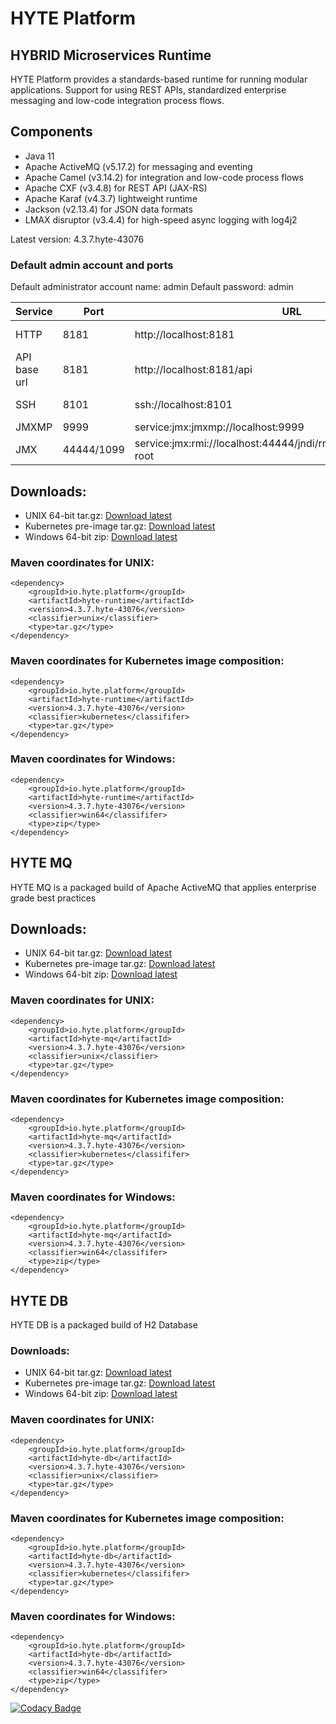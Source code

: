 # HYTE Platform #

## HYBRID Microservices Runtime ##

HYTE Platform provides a standards-based runtime for running modular applications. Support for using REST APIs, standardized enterprise messaging and low-code integration process flows.

## Components ##

 * Java 11
 * Apache ActiveMQ (v5.17.2) for messaging and eventing
 * Apache Camel (v3.14.2) for integration and low-code process flows
 * Apache CXF (v3.4.8) for REST API (JAX-RS) 
 * Apache Karaf (v4.3.7) lightweight runtime
 * Jackson (v2.13.4) for JSON data formats
 * LMAX disruptor (v3.4.4) for high-speed async logging with log4j2

Latest version: 4.3.7.hyte-43076

### Default admin account and ports ###

Default administrator account name: admin
Default password: admin

| **Service** | **Port** | **URL** | **Example usage** |
|---------|------|-----|---------|
| HTTP    | 8181 | http://localhost:8181 | wget http://localhost:8181 |
| API base url | 8181 | http://localhost:8181/api | wget http://localhost:8181/api |
| SSH     | 8101 | ssh://localhost:8101 | ssh -p 8101 admin@localhost |
| JMXMP   | 9999 | service:jmx:jmxmp://localhost:9999 | |
| JMX     | 44444/1099 | service:jmx:rmi://localhost:44444/jndi/rmi://localhost:1099/karaf-root | |

## Downloads:
 * UNIX 64-bit tar.gz: [Download latest](https://repo1.maven.org/maven2/io/hyte/platform/hyte-runtime/4.3.7.hyte-43076/hyte-runtime-4.3.7.hyte-43076-unix.tar.gz)
 * Kubernetes pre-image tar.gz: [Download latest](https://repo1.maven.org/maven2/io/hyte/platform/hyte-runtime/4.3.7.hyte-43076/hyte-runtime-4.3.7.hyte-43076-kubernetes.tar.gz)
 * Windows 64-bit zip: [Download latest](https://repo1.maven.org/maven2/io/hyte/platform/hyte-runtime/4.3.7.hyte-43076/hyte-runtime-4.3.7.hyte-43076-win64.zip)

### Maven coordinates for UNIX: ###
```
<dependency>
    <groupId>io.hyte.platform</groupId>
    <artifactId>hyte-runtime</artifactId>
    <version>4.3.7.hyte-43076</version>
    <classifier>unix</classifier>
    <type>tar.gz</type>
</dependency>
```

### Maven coordinates for Kubernetes image composition: ###
```
<dependency>
    <groupId>io.hyte.platform</groupId>
    <artifactId>hyte-runtime</artifactId>
    <version>4.3.7.hyte-43076</version>
    <classifier>kubernetes</classififer>
    <type>tar.gz</type>
</dependency>
```

### Maven coordinates for Windows: ###
```
<dependency>
    <groupId>io.hyte.platform</groupId>
    <artifactId>hyte-runtime</artifactId>
    <version>4.3.7.hyte-43076</version>
    <classifier>win64</classififer>
    <type>zip</type>
</dependency>
```

## HYTE MQ ##

HYTE MQ is a packaged build of Apache ActiveMQ that applies enterprise grade best practices

## Downloads:
 * UNIX 64-bit tar.gz: [Download latest](https://repo1.maven.org/maven2/io/hyte/platform/hyte-mq/4.3.7.hyte-43076/hyte-mq-4.3.7.hyte-43076-unix.tar.gz)
 * Kubernetes pre-image tar.gz: [Download latest](https://repo1.maven.org/maven2/io/hyte/platform/hyte-mq/4.3.7.hyte-43076/hyte-mq-4.3.7.hyte-43076-kubernetes.tar.gz)
 * Windows 64-bit zip: [Download latest](https://repo1.maven.org/maven2/io/hyte/platform/hyte-mq/4.3.7.hyte-43076/hyte-mq-4.3.7.hyte-43076-win64.zip)

### Maven coordinates for UNIX: ###
```
<dependency>
    <groupId>io.hyte.platform</groupId>
    <artifactId>hyte-mq</artifactId>
    <version>4.3.7.hyte-43076</version>
    <classifier>unix</classifier>
    <type>tar.gz</type>
</dependency>
```

### Maven coordinates for Kubernetes image composition: ###
```
<dependency>
    <groupId>io.hyte.platform</groupId>
    <artifactId>hyte-mq</artifactId>
    <version>4.3.7.hyte-43076</version>
    <classifier>kubernetes</classififer>
    <type>tar.gz</type>
</dependency>
```

### Maven coordinates for Windows: ###
```
<dependency>
    <groupId>io.hyte.platform</groupId>
    <artifactId>hyte-mq</artifactId>
    <version>4.3.7.hyte-43076</version>
    <classifier>win64</classififer>
    <type>zip</type>
</dependency>
```

## HYTE DB ##

HYTE DB is a packaged build of H2 Database

### Downloads:
 * UNIX 64-bit tar.gz: [Download latest](https://repo1.maven.org/maven2/io/hyte/platform/hyte-db/4.3.7.hyte-43076/hyte-db-4.3.7.hyte-43076-unix.tar.gz)
 * Kubernetes pre-image tar.gz: [Download latest](https://repo1.maven.org/maven2/io/hyte/platform/hyte-db/4.3.7.hyte-43076/hyte-db-4.3.7.hyte-43076-kubernetes.tar.gz)
 * Windows 64-bit zip: [Download latest](https://repo1.maven.org/maven2/io/hyte/platform/hyte-db/4.3.7.hyte-43076/hyte-db-4.3.7.hyte-43076-win64.zip)

### Maven coordinates for UNIX: ###
```
<dependency>
    <groupId>io.hyte.platform</groupId>
    <artifactId>hyte-db</artifactId>
    <version>4.3.7.hyte-43076</version>
    <classifier>unix</classifier>
    <type>tar.gz</type>
</dependency>
```

### Maven coordinates for Kubernetes image composition: ###
```
<dependency>
    <groupId>io.hyte.platform</groupId>
    <artifactId>hyte-db</artifactId>
    <version>4.3.7.hyte-43076</version>
    <classifier>kubernetes</classififer>
    <type>tar.gz</type>
</dependency>
```

### Maven coordinates for Windows: ###
```
<dependency>
    <groupId>io.hyte.platform</groupId>
    <artifactId>hyte-db</artifactId>
    <version>4.3.7.hyte-43076</version>
    <classifier>win64</classififer>
    <type>zip</type>
</dependency>
```

[![Codacy Badge](https://api.codacy.com/project/badge/Grade/32c2b2ab5c3e4646bda106ee65e9a6d1)](https://www.codacy.com/app/mattrpav_2/runtime?utm_source=github.com&amp;utm_medium=referral&amp;utm_content=hyteio/runtime&amp;utm_campaign=Badge_Grade)

